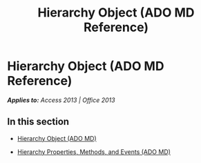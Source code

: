 ﻿---
title: Hierarchy Object (ADO MD Reference)
TOCTitle: Hierarchy Object (ADO MD)
ms:assetid: 0c849ee3-4b3f-4bfa-87e9-c9466881aca1
ms:mtpsurl: https://msdn.microsoft.com/en-us/library/JJ248848(v=office.15)
ms:contentKeyID: 48543194
ms.date: 09/18/2015
mtps_version: v=office.15
---

# Hierarchy Object (ADO MD Reference)


_**Applies to:** Access 2013 | Office 2013_

## In this section

  - [Hierarchy Object (ADO MD)](hierarchy-object-ado-md.md)

  - [Hierarchy Properties, Methods, and Events (ADO MD)](hierarchy-properties-methods-and-events-ado-md.md)

